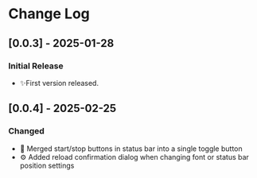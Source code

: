 # Change Log

## [0.0.3] - 2025-01-28
### Initial Release
- ✨First version released.

## [0.0.4] - 2025-02-25
### Changed
- 🔄 Merged start/stop buttons in status bar into a single toggle button
- ⚙️ Added reload confirmation dialog when changing font or status bar position settings
